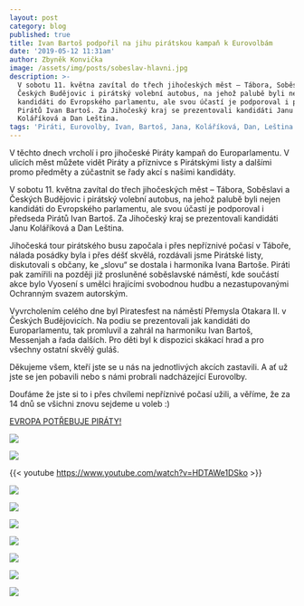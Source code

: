 ```yaml
---
layout: post
category: blog
published: true
title: Ivan Bartoš podpořil na jihu pirátskou kampaň k Eurovolbám
date: '2019-05-12 11:31am'
author: Zbyněk Konvička
image: /assets/img/posts/sobeslav-hlavni.jpg
description: >-
  V sobotu 11. května zavítal do třech jihočeských měst – Tábora, Soběslavi a
  Českých Budějovic i pirátský volební autobus, na jehož palubě byli nejen
  kandidáti do Evropského parlamentu, ale svou účastí je podporoval i předseda
  Pirátů Ivan Bartoš. Za Jihočeský kraj se prezentovali kandidáti Janu
  Koláříková a Dan Leština.
tags: 'Piráti, Eurovolby, Ivan, Bartoš, Jana, Koláříková, Dan, Leština'
---
```

V těchto dnech vrcholí i pro jihočeské Piráty kampaň do Europarlamentu. V ulicích měst můžete vidět Piráty a příznivce s Pirátskými listy a dalšími promo předměty a zúčastnit se řady akcí s našimi kandidáty. 


V sobotu 11. května zavítal do třech jihočeských měst – Tábora, Soběslavi a Českých Budějovic i pirátský volební autobus, na jehož palubě byli nejen kandidáti do Evropského parlamentu, ale svou účastí je podporoval i předseda Pirátů Ivan Bartoš. Za Jihočeský kraj se prezentovali kandidáti Janu Koláříková a Dan Leština.


Jihočeská tour pirátského busu započala i přes nepříznivé počasí v Táboře, nálada posádky byla i přes déšť skvělá, rozdávali jsme Pirátské listy, diskutovali s občany, ke „slovu“ se dostala i harmonika Ivana Bartoše. Piráti pak zamířili na později již prosluněné soběslavské náměstí, kde součástí akce bylo Vyosení s umělci hrajícími svobodnou hudbu a nezastupovanými Ochranným svazem autorským.


Vyvrcholením celého dne byl Piratesfest na náměstí Přemysla Otakara II. v Českých Budějovicích. Na podiu se prezentovali jak kandidáti do Europarlamentu, tak promluvil a zahrál na harmoniku Ivan Bartoš, Messenjah a řada dalších. Pro děti byl k dispozici skákací hrad a pro všechny ostatní skvělý guláš. 


Děkujeme všem, kteří jste se u nás na jednotlivých akcích zastavili. A ať už jste se jen pobavili nebo s námi probrali nadcházející Eurovolby. 


Doufáme že jste si to i přes chvílemi nepříznivé počasí užili, a věříme, že za 14 dnů se všichni znovu sejdeme u voleb :)

[EVROPA POTŘEBUJE PIRÁTY!](https://evropapotrebuje.cz/)

![](/assets/img/posts/tabor-2.jpg)

![](/assets/img/posts/tabor-1.jpg)

{{< youtube https://www.youtube.com/watch?v=HDTAWe1DSko >}}

![](/assets/img/posts/sobeslav-8.jpg)

![](/assets/img/posts/sobeslav-20.jpg)

![](/assets/img/posts/sobeslav-10.jpg)

![](/assets/img/posts/cb-1.jpg)

![](/assets/img/posts/cb-4.jpg)

![](/assets/img/posts/cb-40.jpg)

![](/assets/img/posts/cb-99.jpg)
